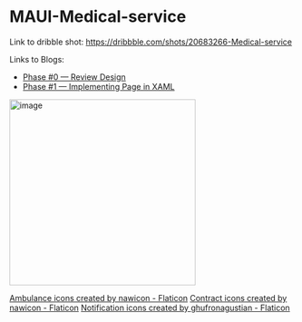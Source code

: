 # MAUI-Medical-service

Link to dribble shot: https://dribbble.com/shots/20683266-Medical-service

Links to Blogs:

* [Phase #0 — Review Design](https://bit.ly/3JdLf9N)
* [Phase #1 — Implementing Page in XAML](https://bit.ly/3YMVLJn)

<img width="328" alt="image" src="https://user-images.githubusercontent.com/8330262/221355051-e06892b9-dae9-46eb-9af0-476fbe9e5c8b.png">


<a href="https://www.flaticon.com/free-icons/ambulance" title="ambulance icons">Ambulance icons created by nawicon - Flaticon</a>
<a href="https://www.flaticon.com/free-icons/contract" title="contract icons">Contract icons created by nawicon - Flaticon</a>
<a href="https://www.flaticon.com/free-icons/notification" title="notification icons">Notification icons created by ghufronagustian - Flaticon</a>

